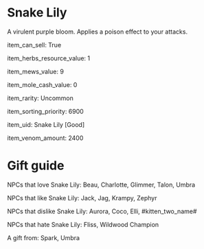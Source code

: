 # Snake Lily

A virulent purple bloom. Applies a poison effect to your attacks.

item_can_sell: True

item_herbs_resource_value: 1

item_mews_value: 9

item_mole_cash_value: 0

item_rarity: Uncommon

item_sorting_priority: 6900

item_uid: Snake Lily [Good]

item_venom_amount: 2400

# Gift guide

NPCs that love Snake Lily: Beau, Charlotte, Glimmer, Talon, Umbra

NPCs that like Snake Lily: Jack, Jag, Krampy, Zephyr

NPCs that dislike Snake Lily: Aurora, Coco, Elli, #kitten_two_name#

NPCs that hate Snake Lily: Fliss, Wildwood Champion

A gift from: Spark, Umbra